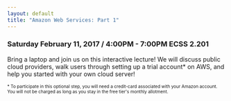 ```yaml
---
layout: default
title: "Amazon Web Services: Part 1"
---
```


### Saturday February 11, 2017 / 4:00PM - 7:00PM ECSS 2.201

Bring a laptop and join us on this interactive lecture! We will discuss public cloud providers, walk users through setting up a trial account* on AWS, and help you started with your own cloud server!

<span style="font-size: 10px">* To participate in this optional step, you will need a credit-card associated with your Amazon account. You will not be charged as long as you stay in the free tier's monthly allotment.</span>
